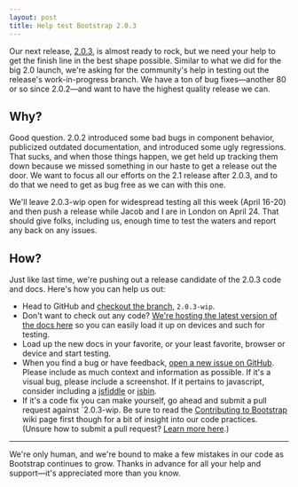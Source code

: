 ```yaml
---
layout: post
title: Help test Bootstrap 2.0.3
---
```


Our next release, [2.0.3](https://github.com/twitter/bootstrap/issues?milestone=10&state=open), is almost ready to rock, but we need your help to get the finish line in the best shape possible. Similar to what we did for the big 2.0 launch, we're asking for the community's help in testing out the release's work-in-progress branch. We have a ton of bug fixes&mdash;another 80 or so since 2.0.2&mdash;and want to have the highest quality release we can.

## Why?

Good question. 2.0.2 introduced some bad bugs in component behavior, publicized outdated documentation, and introduced some ugly regressions. That sucks, and when those things happen, we get held up tracking them down because we missed something in our haste to get a release out the door. We want to focus all our efforts on the 2.1 release after 2.0.3, and to do that we need to get as bug free as we can with this one.

We'll leave 2.0.3-wip open for widespread testing all this week (April 16-20) and then push a release while Jacob and I are in London on April 24. That should give folks, including us, enough time to test the waters and report any back on any issues.

## How?

Just like last time, we're pushing out a release candidate of the 2.0.3 code and docs. Here's how you can help us out:

- Head to GitHub and [checkout the branch](https://github.com/twitter/bootstrap/tree/2.0.3-wip), `2.0.3-wip`.
- Don't want to check out any code? [We're hosting the latest version of the docs here](http://203rc1.getbootstrap.com) so you can easily load it up on devices and such for testing.
- Load up the new docs in your favorite, or your least favorite, browser or device and start testing.
- When you find a bug or have feedback, [open a new issue on GitHub](https://github.com/twitter/bootstrap/issues?sort=created&direction=desc&state=open). Please include as much context and information as possible. If it's a visual bug, please include a screenshot. If it pertains to javascript, consider including a [jsfiddle](http://jsfiddle.net) or [jsbin](http://jsbin.com).
- If it's a code fix you can make yourself, go ahead and submit a pull request against `2.0.3-wip. Be sure to read the [Contributing to Bootstrap](https://github.com/twitter/bootstrap/wiki/Contributing-to-Bootstrap) wiki page first though for a bit of insight into our code practices. (Unsure how to submit a pull request? [Learn more here](http://help.github.com/send-pull-requests/).)

-----

We're only human, and we're bound to make a few mistakes in our code as Bootstrap continues to grow. Thanks in advance for all your help and support&mdash;it's appreciated more than you know.
